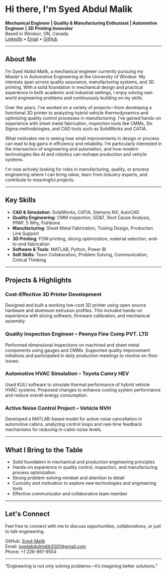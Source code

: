 # Hi there, I'm Syed Abdul Malik

**Mechanical Engineer | Quality & Manufacturing Enthusiast | Automotive Engineer | 3D Printing Innovator**  
Based in Windsor, ON, Canada  
[LinkedIn](www.linkedin.com/in/syed-abdul-malik-498258247) • [Email](mailto:syedabdulmalik2001@gmail.com) • [GitHub](https://github.com/Syed-Malik)

---

## About Me

I’m Syed Abdul Malik, a mechanical engineer currently pursuing my Master's in Automotive Engineering at the University of Windsor. My interests span across quality assurance, manufacturing systems, and 3D printing. With a solid foundation in mechanical design and practical experience in both academic and industrial settings, I enjoy solving real-world engineering problems and continuously building on my skills.

Over the years, I’ve worked on a variety of projects—from developing a functional 3D printer to analyzing hybrid vehicle thermodynamics and optimizing quality control processes in manufacturing. I’ve gained hands-on experience with sheet metal fabrication, inspection tools like CMMs, Six Sigma methodologies, and CAD tools such as SolidWorks and CATIA.

What motivates me is seeing how small improvements in design or process can lead to big gains in efficiency and reliability. I’m particularly interested in the intersection of engineering and automation, and how modern technologies like AI and robotics can reshape production and vehicle systems.

I'm now actively looking for roles in manufacturing, quality, or process engineering where I can bring value, learn from industry experts, and contribute to meaningful projects.

---

## Key Skills

- **CAD & Simulation**: SolidWorks, CATIA, Siemens NX, AutoCAD  
- **Quality Engineering**: CMM inspection, GD&T, Root Cause Analysis, PPAP, 5 Why, Fishbone  
- **Manufacturing**: Sheet Metal Fabrication, Tooling Design, Production Line Support  
- **3D Printing**: FDM printing, slicing optimization, material selection, end-to-end fabrication  
- **Software & Tools**: MATLAB, Python, Power BI  
- **Soft Skills**: Team Collaboration, Problem Solving, Communication, Critical Thinking  

---

## Projects & Highlights

### Cost-Effective 3D Printer Development  
Designed and built a working low-cost 3D printer using open-source hardware and aluminum extrusion profiles. This included hands-on experience with slicing software, firmware calibration, and mechanical assembly.

### Quality Inspection Engineer – Peenya Fine Comp PVT. LTD  
Performed dimensional inspections on machined and sheet metal components using gauges and CMMs. Supported quality improvement initiatives and participated in daily production meetings to resolve on-floor issues.

### Automotive HVAC Simulation – Toyota Camry HEV  
Used KULI software to simulate thermal performance of hybrid vehicle HVAC systems. Proposed changes to enhance cooling system performance and reduce overall energy consumption.

### Active Noise Control Project – Vehicle NVH  
Developed a MATLAB-based model for active noise cancellation in automotive cabins, analyzing control loops and real-time feedback mechanisms for reducing in-cabin noise levels.

---

## What I Bring to the Table

- Solid foundation in mechanical and production engineering principles  
- Hands-on experience in quality control, inspection, and manufacturing process optimization  
- Strong problem-solving mindset and attention to detail  
- Curiosity and motivation to explore new technologies and engineering tools  
- Effective communicator and collaborative team member

---

## Let's Connect

Feel free to connect with me to discuss opportunities, collaborations, or just to talk engineering.

GitHub: [Syed-Malik](https://github.com/Syed-Malik)  
Email: syedabdulmalik2001@gmail.com  
Phone: +1 226-961-9554

---

“Engineering is not only solving problems—it’s imagining better solutions.”


